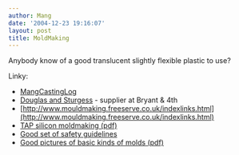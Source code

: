 ```yaml
---
author: Mang
date: '2004-12-23 19:16:07'
layout: post
title: MoldMaking
---
```


Anybody know of a good translucent slightly flexible plastic to use?

Linky:

* [MangCastingLog](MangCastingLog.html)
* [Douglas and Sturgess](http://www.artstuf.com) - supplier at Bryant & 4th
* [http://www.mouldmaking.freeserve.co.uk/indexlinks.html](http://www.mouldmaking.freeserve.co.uk/indexlinks.html)
* [TAP silicon moldmaking (pdf)](http://www.tapplastics.com/uploads/pdf/Moldmaking%20Directions.pdf)
* [Good set of safety guidelines](http://www.shape.bc.ca/resources/pdf/castingresinsguideline.pdf)
* [Good pictures of basic kinds of molds (pdf)](http://www.koe-chemie.de/WebSites/KoeChemie/koec-site.nsf/Files/prossiligb/$file/silikone_GB.pdf)

